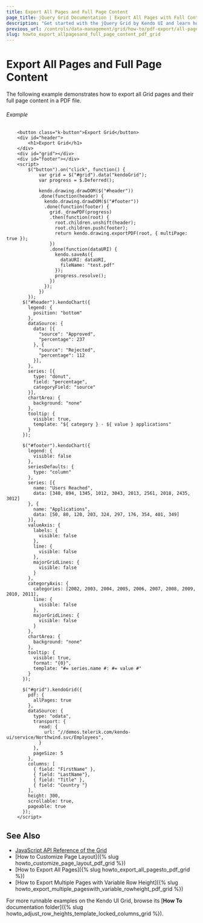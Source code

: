 ```yaml
---
title: Export All Pages and Full Page Content
page_title: jQuery Grid Documentation | Export All Pages with Full Content  | Kendo UI
description: "Get started with the jQuery Grid by Kendo UI and learn how to export the whole content in a PDF file."
previous_url: /controls/data-management/grid/how-to/pdf-export/all-page-content-with-all-pages
slug: howto_export_allpagesand_full_page_content_pdf_grid
---
```


# Export All Pages and Full Page Content

The following example demonstrates how to export all Grid pages and their full page content in a PDF file.

###### Example

```dojo
    <button class="k-button">Export Grid</button>
    <div id="header">
		<h1>Export Grid</h1>
    </div>
    <div id="grid"></div>
    <div id="footer"></div>
    <script>
		$("button").on("click", function() {
			var grid = $("#grid").data("kendoGrid");
			var progress = $.Deferred();

			kendo.drawing.drawDOM($("#header"))
			.done(function(header) {
			  kendo.drawing.drawDOM($("#footer"))
			  .done(function(footer) {
				grid._drawPDF(progress)
				.then(function(root) {
				  root.children.unshift(header);
				  root.children.push(footer);
				  return kendo.drawing.exportPDF(root, { multiPage: true });
				})
				.done(function(dataURI) {
				  kendo.saveAs({
					dataURI: dataURI,
					fileName: "test.pdf"
				  });
				  progress.resolve();
				})
			  });
			})
		});
      $("#header").kendoChart({
        legend: {
          position: "bottom"
        },
        dataSource: {
          data: [{
            "source": "Approved",
            "percentage": 237
          }, {
            "source": "Rejected",
            "percentage": 112
          }],
        },
        series: [{
          type: "donut",
          field: "percentage",
          categoryField: "source"
        }],
        chartArea: {
          background: "none"
        },
        tooltip: {
          visible: true,
          template: "${ category } - ${ value } applications"
        }
      });

      $("#footer").kendoChart({
        legend: {
          visible: false
        },
        seriesDefaults: {
          type: "column"
        },
        series: [{
          name: "Users Reached",
          data: [340, 894, 1345, 1012, 3043, 2013, 2561, 2018, 2435, 3012]
        }, {
          name: "Applications",
          data: [50, 80, 120, 203, 324, 297, 176, 354, 401, 349]
        }],
        valueAxis: {
          labels: {
            visible: false
          },
          line: {
            visible: false
          },
          majorGridLines: {
            visible: false
          }
        },
        categoryAxis: {
          categories: [2002, 2003, 2004, 2005, 2006, 2007, 2008, 2009, 2010, 2011],
          line: {
            visible: false
          },
          majorGridLines: {
            visible: false
          }
        },
        chartArea: {
          background: "none"
        },
        tooltip: {
          visible: true,
          format: "{0}",
          template: "#= series.name #: #= value #"
        }
      });

      $("#grid").kendoGrid({
        pdf: {
          allPages: true
        },
        dataSource: {
          type: "odata",
          transport: {
            read: {
              url: "//demos.telerik.com/kendo-ui/service/Northwind.svc/Employees",
            }
          },
          pageSize: 5
        },
        columns: [
          { field: "FirstName" },
          { field: "LastName"},
          { field: "Title" },
          { field: "Country "}
        ],
        height: 300,
        scrollable: true,
        pageable: true
      });
    </script>
```

## See Also

* [JavaScript API Reference of the Grid](/api/javascript/ui/grid)
* [How to Customize Page Layout]({% slug howto_customize_page_layout_pdf_grid %})
* [How to Export All Pages]({% slug howto_export_all_pagesto_pdf_grid %})
* [How to Export Multiple Pages with Variable Row Height]({% slug howto_export_multiple_pageswith_variable_rowheight_pdf_grid %})

For more runnable examples on the Kendo UI Grid, browse its [**How To** documentation folder]({% slug howto_adjust_row_heights_template_locked_columns_grid %}).
